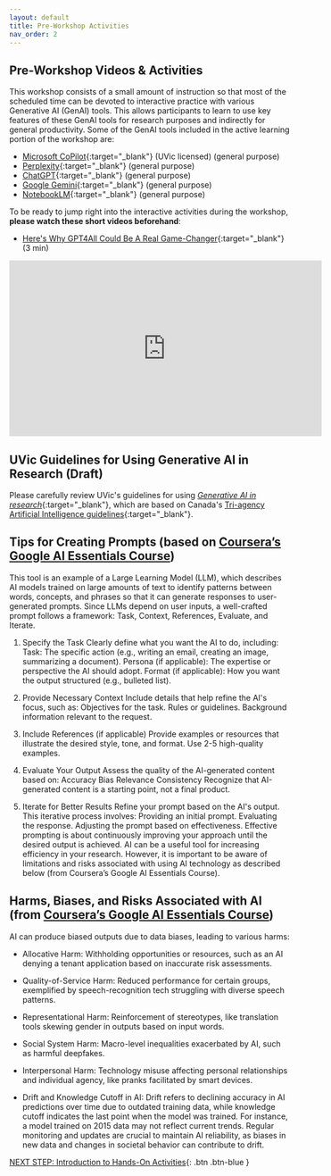 ```yaml
---
layout: default
title: Pre-Workshop Activities
nav_order: 2
---
```

## Pre-Workshop Videos & Activities
This workshop consists of a small amount of instruction so that most of the scheduled time can be devoted to interactive practice with various Generative AI (GenAI) tools. This allows participants to learn to use key features of these GenAI tools for research purposes and indirectly for general productivity. Some of the GenAI tools included in the active learning portion of the workshop are:
- [Microsoft CoPilot](https://copilot.microsoft.com/){:target="_blank"} (UVic licensed) (general purpose)
- [Perplexity](https://www.perplexity.ai/){:target="_blank"} (general purpose)
- [ChatGPT](https://chat.openai.com/){:target="_blank"} (general purpose)
- [Google Gemini](https://gemini.google.com/){:target="_blank"} (general purpose)
- [NotebookLM](https://notebooklm.google/){:target="_blank"} (general purpose)

To be ready to jump right into the interactive activities during the workshop, **please watch these short videos beforehand**:

- [Here's Why GPT4All Could Be A Real Game-Changer](https://www.youtube.com/watch?v=XNRcjdfkADI){:target="_blank"} (3 min)<br>
<iframe width="560" height="315" src="https://www.youtube.com/embed/XNRcjdfkADI" title="Here's Why GPT4All Could Be A Real GAME-CHANGER" frameborder="0" allow="accelerometer; autoplay; clipboard-write; encrypted-media; gyroscope; picture-in-picture" allowfullscreen></iframe>

## UVic Guidelines for Using Generative AI in Research (Draft)

Please carefully review UVic's guidelines for using [*Generative AI in research*](https://www.uvic.ca/research-innovation/strategic-initiatives/gen-ai-in-research/index.php){:target="_blank"}, which are based on Canada's [Tri-agency Artificial Intelligence guidelines](https://science.gc.ca/site/science/en/interagency-research-funding/policies-and-guidelines/use-generative-artificial-intelligence-development-and-review-research-proposals/guidance-use-artificial-intelligence-development-and-review-research-grant-proposals){:target="_blank"}.

## Tips for Creating Prompts  (based on [Coursera’s Google AI Essentials Course](https://www.coursera.org/learn/google-ai-essentials?utm_medium=sem&utm_source=gg&utm_campaign=B2C_NAMER_google-ai-essentials_google_FTCOF_learn_country-US-country-CA&campaignid=21236345441&adgroupid=159503076897&device=c&keyword=&matchtype=&network=g&devicemodel=&adposition=&creativeid=697863129536&hide_mobile_promo&gad_source=1&gclid=CjwKCAiAjKu6BhAMEiwAx4UsAiFKkeR7EzH8jO3pcyPpTKIoychc3t2hp3cZb17m8hoRmiWvRk2iWRoCvmwQAvD_BwE))

This tool is an example of a Large Learning Model (LLM), which describes AI models trained on large amounts of text to identify patterns between words, concepts, and phrases so that it can generate responses to user-generated prompts. Since LLMs depend on user inputs, a well-crafted prompt follows a framework: Task, Context, References, Evaluate, and Iterate.

1. Specify the Task
Clearly define what you want the AI to do, including:
Task: The specific action (e.g., writing an email, creating an image, summarizing a document).
Persona (if applicable): The expertise or perspective the AI should adopt.
Format (if applicable): How you want the output structured (e.g., bulleted list).

2. Provide Necessary Context
Include details that help refine the AI's focus, such as:
Objectives for the task.
Rules or guidelines.
Background information relevant to the request.

3. Include References (if applicable)
Provide examples or resources that illustrate the desired style, tone, and format. Use 2-5 high-quality examples.

4. Evaluate Your Output
Assess the quality of the AI-generated content based on:
Accuracy
Bias
Relevance
Consistency
Recognize that AI-generated content is a starting point, not a final product.

5. Iterate for Better Results
Refine your prompt based on the AI's output. This iterative process involves:
Providing an initial prompt.
Evaluating the response.
Adjusting the prompt based on effectiveness.
Effective prompting is about continuously improving your approach until the desired output is achieved.
AI can be a useful tool for increasing efficiency in your research. However, it is important to be aware of limitations and risks associated with using AI technology as described below (from Coursera’s Google AI Essentials Course).


## Harms, Biases, and Risks Associated with AI (from [Coursera’s Google AI Essentials Course](https://www.coursera.org/learn/google-ai-essentials?utm_medium=sem&utm_source=gg&utm_campaign=B2C_NAMER_google-ai-essentials_google_FTCOF_learn_country-US-country-CA&campaignid=21236345441&adgroupid=159503076897&device=c&keyword=&matchtype=&network=g&devicemodel=&adposition=&creativeid=697863129536&hide_mobile_promo&gad_source=1&gclid=CjwKCAiAjKu6BhAMEiwAx4UsAiFKkeR7EzH8jO3pcyPpTKIoychc3t2hp3cZb17m8hoRmiWvRk2iWRoCvmwQAvD_BwE))

AI can produce biased outputs due to data biases, leading to various harms:

- Allocative Harm: Withholding opportunities or resources, such as an AI denying a tenant application based on inaccurate risk assessments.

- Quality-of-Service Harm: Reduced performance for certain groups, exemplified by speech-recognition tech struggling with diverse speech patterns.

- Representational Harm: Reinforcement of stereotypes, like translation tools skewing gender in outputs based on input words.

- Social System Harm: Macro-level inequalities exacerbated by AI, such as harmful deepfakes.

- Interpersonal Harm: Technology misuse affecting personal relationships and individual agency, like pranks facilitated by smart devices.

- Drift and Knowledge Cutoff in AI: Drift refers to declining accuracy in AI predictions over time due to outdated training data, while knowledge cutoff indicates the last point when the model was trained. For instance, a model trained on 2015 data may not reflect current trends. Regular monitoring and updates are crucial to maintain AI reliability, as biases in new data and changes in societal behavior can contribute to drift.


[NEXT STEP: Introduction to Hands-On Activities](activities-intro.html){: .btn .btn-blue }

